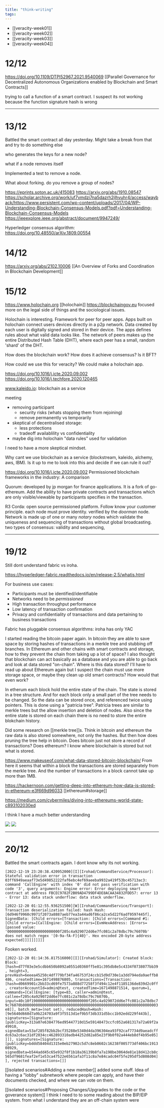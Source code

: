 ```yaml
---
title: "think-writing"
tags: 
---
```



- [[veracity-week01]]
- [[veracity-week02]]
- [[veracity-week03]]
- [[veracity-week04]]

# 12/12
https://doi.org/10.1109/DTPI52967.2021.9540069 [[Parallel Governance for Decentralized Autonomous Organizations enabled by Blockchain and Smart Contracts]]

trying to call a function of a smart contract. I suspect its not working because the function signature hash is wrong

---

# 13/12
Battled the smart contract all day yesterday. Might take a break from that and try to do something else

who generates the keys for a new node?

what if a node removes itself

Implemented a test to remove a node. 

What about forking. do you remove a group of nodes? 

https://eprints.soton.ac.uk/415083
https://arxiv.org/abs/1910.08547
https://scholar.archive.org/work/uf7vmdzi7na5dazrh2jlhvuhr4/access/wayback/https://www.persistent.com/wp-content/uploads/2017/04/WP-Understanding-Blockchain-Consensus-Models.pdf?pdf=Understanding-Blockchain-Consensus-Models
https://ieeexplore.ieee.org/abstract/document/9947249/

Hyperledger consensus algorithm: https://doi.org/10.48550/arXiv.1809.00554

# 14/12

https://arxiv.org/abs/2102.10006
[[An Overview of Forks and Coordination in Blockchain Development]]

# 15/12

https://www.holochain.org [[holochain]]
https://blockchaingov.eu focused more on the legal side of things and the sociological issues.

Holochain is interesting. Framework for peer for peer apps. Apps built on holochain connect users devices directly in a p2p network. Data created by each user is digitally signed and stored in their device. The apps defines rules about what valid data looks like. The network of peers makes up the entire Distributed Hash Table (DHT), where each peer has a small, random 'shard' of the DHT. 

How does the blockchain work? How does it achieve consensus? Is it BFT? 

How could we use this for veracity? We could make a holochain app. 

https://doi.org/10.1016/j.icte.2020.09.002
https://doi.org/10.1016/j.techfore.2020.120465

www.kaleido.io: blockchain as a service

meeting
- removing participant
	- security risks (whats stopping them from rejoining)
	- remove permanently vs temporarily
- skeptical of decentralised storage:
	- less protections
	- tradeoff availablility vs confidentiality
- maybe dig into holochain "data rules" used for validation

I need to have a more skeptical mindset.

Why cant we use blockchain as a service (blockstream, kaleido, alchemy, aws, IBM). Is it up to me to look into this and decide if we can rule it out?

https://doi.org/10.1016/j.icte.2020.09.002 Permissioned blockchain frameworks in the industry: A comparison

Quorum: developed by jp morgan for finance applications. It is a fork of go-ethereum. Add the ability to have private contracts and transactions which are only visible/viewable by participants specifies in the transaction. 

R3 Corda: open source permissioned platform. Follow know your customer principle. each node must prove identity. verified by the  _doorman_ node. Network is made up of one or many _notary_ nodes which validate the uniqueness and sequencing of transactions without global broadcasting. two types of consensus: validity and sequencing, 

---

# 19/12

Still dont understand fabric vs iroha.

https://hyperledger-fabric.readthedocs.io/en/release-2.5/whatis.html

For business use cases:
-   Participants must be identified/identifiable
-   Networks need to be _permissioned_
-   High transaction throughput performance
-   Low latency of transaction confirmation
-   Privacy and confidentiality of transactions and data pertaining to business transactions

Fabric has pluggable consensus algorithms: iroha has only YAC


I started reading the bitcoin paper again. In bitcoin they are able to save space by storing hashes of transactions in a merkle tree and stubbing off branches. In Ethereum and other chains with smart contracts and storage, how to they prevent the chain from taking up a lot of space? I also thought that blockchain can act basically as a database and you are able to go back and look at data stored "on-chain". Where is this data stored? I'll have to read up about Ethereum again but I suspect the chain must use more storage space, or maybe they clean up old smart contracts? How would that even work?

In etherum each block hold the entire state of the chain. The state is stored in a tree structure. And for each block only a small part of the tree needs to be changed. So the data can be stored once, and referenced twice using pointers. This is done using a "patricia tree". Patricia trees are similar to merkle trees but the allow insertion and deletion of nodes. Also since the entire state is stored on each chain there is no need to store the entire blokchain history. 

Did some research on [[merkle tree]]s. Think in bitcoin and ethereum the raw data is also stored somewhere, not only the hashes. But then how does pruning the tree help in bitcoin. Does bitcoin just not store a record of transactions? Does ethereum? I know where blockchain is stored but not what is stored.

https://www.makeuseof.com/what-data-stored-bitcoin-blockchain/ From here it seems that within a block the transactions are stored separately from the merkle tree. And the number of transactions in a block cannot take up more than 1MB.

https://hackernoon.com/getting-deep-into-ethereum-how-data-is-stored-in-ethereum-e3f669d96033 [[ethereum#storage]]

https://medium.com/cybermiles/diving-into-ethereums-world-state-c893102030ed

I think I have a much better understanding 

![](https://i.imgur.com/aKtNoso.png)
![](https://i.imgur.com/xqUG10J.png)

---

# 20/12

Battled the smart contracts again. I dont know why its not working. 

`[2022-12-19 23:20:38.420952000][I][Irohad/CommandService/Processor]: Stateful validation error in transaction 03ff6949aeaaf73e5d49852222faf6ebc4ef69aeeba9932a419f53bc45713ac3: command 'CallEngine' with index '0' did not pass verification with code '3', query arguments: Engine error: Error deploying smart contract at address FBCEC9782F2B09AD4799DF4DE8ACAA34832FDD57: error 13 - Error 13: data stack underflow: data stack underflow.`

`[2022-12-20 01:12:55.936251500][W][Irohad/CommandService/Transport]: Transaction deserialization failed: hash Hash: [6d946f9960c9971f2073a8887aeb77ea3a44ad6f86ca2ce5d22f6adf9597445f], SignedData: [Child errors=[Transaction: [Child errors=[Command #1: [Child errors=[CallEngine: [Child errors=[EvmHexAddress: [Errors=[passed value: '000000000000000000000000f205c4a929072dd6e7fc081c2a78dbc79c76070b' does not match regex '[0-9a-fA-F]{40}'. Hex encoded 20-byte address expected]]]]]]]]]]`

Fooken worked. 

`[2022-12-20 01:14:36.817516000][I][Irohad/Simulator]: Created block: Block: [hash=d77f03e3e5cdbb650b8092a0551d0360ff5e81c395db8e5c4334f0738077bb39, height=3, prevHash=6eeea45250c4df779bf34fa46753f24ccb15d9d730e1a3dd794eda9aeffb8486, createdtime=1671498876805, transactions=[Transaction: [hash=d0669901c2bb33cd69fe7573a888d77258f3f494c12e4f1185136de839d2c0ff, creatorAccountId=admin@test, createdTime=1671498871514, quorum=1, commands=[CallEngine: [type=83, caller=admin@test, callee=f205c4a929072dd6e7fc081c2a78dbc79c76070b, input=40c10f19000000000000000000000000f205c4a929072dd6e7fc081c2a78dbc79c76070b00000000000000000000000000000000000000000000000000000000000003e8]], batch_meta=(not set), reducedHash=Hash: [9e5640d660d7a9b224703a9f3f5513d1ef9b5f3db331d5bcc1b92edd229f443b], signatures=[Signature: [publicKey=313a07e6384776ed95447710d15e59148473ccfc052a681317a72a69f2a49910, signedData=53af285f82bb2bcf35288e5340d4da396304ea93f92caf7734d9aeadcffdc63a2c6ac31df2034cc462893310adb44252d82a85e23f9b0f02a444eb8df4b95e05]]]], signatures=[Signature: [publicKey=bddd58404d1315e0eb27902c5d7c8eb0602c16238f005773df406bc191308929, signedData=b544add45c65e932f8f1b18a36139b8fa7a198be3064de81e18d412cb8c565df9681feaf2ef1e53ca47522e6561afa3f11c8a7e84cadc04f5fe295df5d808d04]], rejected transactions=[]]`

[[isolated scenarios#Adding a new member]] added some stuff. Idea of having a "lobby" subnetwork where people can apply, and have their documents checked, and where we can vote on them. 

[[isolated scenarios#Proposing Changes/Upgrades to the code or the goverance system]] I think I need to to some reading about the BIP/EIP system. from what I understand they are an off-chain system were